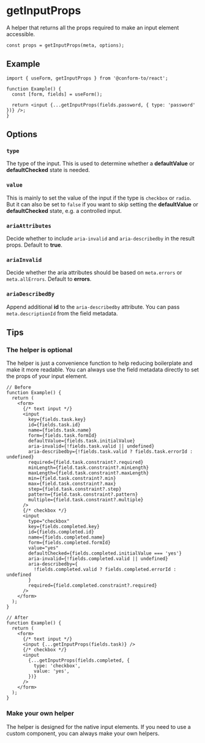 # getInputProps

A helper that returns all the props required to make an input element accessible.

```tsx
const props = getInputProps(meta, options);
```

## Example

```tsx
import { useForm, getInputProps } from '@conform-to/react';

function Example() {
  const [form, fields] = useForm();

  return <input {...getInputProps(fields.password, { type: 'password' })} />;
}
```

## Options

### `type`

The type of the input. This is used to determine whether a **defaultValue** or **defaultChecked** state is needed.

### `value`

This is mainly to set the value of the input if the type is `checkbox` or `radio`. But it can also be set to `false` if you want to skip setting the **defaultValue** or **defaultChecked** state, e.g. a controlled input.

### `ariaAttributes`

Decide whether to include `aria-invalid` and `aria-describedby` in the result props. Default to **true**.

### `ariaInvalid`

Decide whether the aria attributes should be based on `meta.errors` or `meta.allErrors`. Default to **errors**.

### `ariaDescribedBy`

Append additional **id** to the `aria-describedby` attribute. You can pass `meta.descriptionId` from the field metadata.

## Tips

### The helper is optional

The helper is just a convenience function to help reducing boilerplate and make it more readable. You can always use the field metadata directly to set the props of your input element.

```tsx
// Before
function Example() {
  return (
    <form>
      {/* text input */}
      <input
        key={fields.task.key}
        id={fields.task.id}
        name={fields.task.name}
        form={fields.task.formId}
        defaultValue={fields.task.initialValue}
        aria-invalid={!fields.task.valid || undefined}
        aria-describedby={!fields.task.valid ? fields.task.errorId : undefined}
        required={field.task.constraint?.required}
        minLength={field.task.constraint?.minLength}
        maxLength={field.task.constraint?.maxLength}
        min={field.task.constraint?.min}
        max={field.task.constraint?.max}
        step={field.task.constraint?.step}
        pattern={field.task.constraint?.pattern}
        multiple={field.task.constraint?.multiple}
      />
      {/* checkbox */}
      <input
        type="checkbox"
        key={fields.completed.key}
        id={fields.completed.id}
        name={fields.completed.name}
        form={fields.completed.formId}
        value="yes"
        defaultChecked={fields.completed.initialValue === 'yes'}
        aria-invalid={!fields.completed.valid || undefined}
        aria-describedby={
          !fields.completed.valid ? fields.completed.errorId : undefined
        }
        required={field.completed.constraint?.required}
      />
    </form>
  );
}

// After
function Example() {
  return (
    <form>
      {/* text input */}
      <input {...getInputProps(fields.task)} />
      {/* checkbox */}
      <input
        {...getInputProps(fields.completed, {
          type: 'checkbox',
          value: 'yes',
        })}
      />
    </form>
  );
}
```

### Make your own helper

The helper is designed for the native input elements. If you need to use a custom component, you can always make your own helpers.
